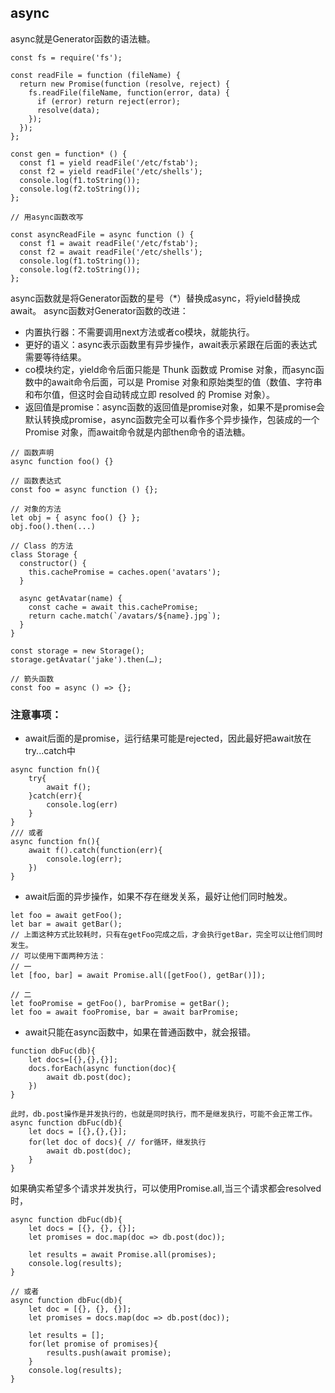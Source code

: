 ## async
async就是Generator函数的语法糖。
```
const fs = require('fs');

const readFile = function (fileName) {
  return new Promise(function (resolve, reject) {
    fs.readFile(fileName, function(error, data) {
      if (error) return reject(error);
      resolve(data);
    });
  });
};

const gen = function* () {
  const f1 = yield readFile('/etc/fstab');
  const f2 = yield readFile('/etc/shells');
  console.log(f1.toString());
  console.log(f2.toString());
};

// 用async函数改写

const asyncReadFile = async function () {
  const f1 = await readFile('/etc/fstab');
  const f2 = await readFile('/etc/shells');
  console.log(f1.toString());
  console.log(f2.toString());
};
```
async函数就是将Generator函数的星号（*）替换成async，将yield替换成await。
async函数对Generator函数的改进：
- 内置执行器：不需要调用next方法或者co模块，就能执行。
- 更好的语义：async表示函数里有异步操作，await表示紧跟在后面的表达式需要等待结果。
- co模块约定，yield命令后面只能是 Thunk 函数或 Promise 对象，而async函数中的await命令后面，可以是 Promise 对象和原始类型的值（数值、字符串和布尔值，但这时会自动转成立即 resolved 的 Promise 对象）。
- 返回值是promise：async函数的返回值是promise对象，如果不是promise会默认转换成promise，async函数完全可以看作多个异步操作，包装成的一个 Promise 对象，而await命令就是内部then命令的语法糖。

```
// 函数声明
async function foo() {}

// 函数表达式
const foo = async function () {};

// 对象的方法
let obj = { async foo() {} };
obj.foo().then(...)

// Class 的方法
class Storage {
  constructor() {
    this.cachePromise = caches.open('avatars');
  }

  async getAvatar(name) {
    const cache = await this.cachePromise;
    return cache.match(`/avatars/${name}.jpg`);
  }
}

const storage = new Storage();
storage.getAvatar('jake').then(…);

// 箭头函数
const foo = async () => {};
```

### 注意事项：
- await后面的是promise，运行结果可能是rejected，因此最好把await放在try...catch中
```
async function fn(){
    try{
        await f();
    }catch(err){
        console.log(err)
    }
}
/// 或者
async function fn(){
    await f().catch(function(err){
        console.log(err);
    })
}
```
- await后面的异步操作，如果不存在继发关系，最好让他们同时触发。
```
let foo = await getFoo();
let bar = await getBar();
// 上面这种方式比较耗时，只有在getFoo完成之后，才会执行getBar，完全可以让他们同时发生。
// 可以使用下面两种方法：
// 一
let [foo, bar] = await Promise.all([getFoo(), getBar()]);

// 二
let fooPromise = getFoo(), barPromise = getBar();
let foo = await fooPromise, bar = await barPromise;
```
- await只能在async函数中，如果在普通函数中，就会报错。
```
function dbFuc(db){
    let docs=[{},{},{}];
    docs.forEach(async function(doc){
        await db.post(doc);
    })
}

此时，db.post操作是并发执行的，也就是同时执行，而不是继发执行，可能不会正常工作。
async function dbFuc(db){
    let docs = [{},{},{}];
    for(let doc of docs){ // for循环，继发执行
        await db.post(doc);
    }
}
```
如果确实希望多个请求并发执行，可以使用Promise.all,当三个请求都会resolved时，
```
async function dbFuc(db){
    let docs = [{}, {}, {}];
    let promises = doc.map(doc => db.post(doc));

    let results = await Promise.all(promises);
    console.log(results);
}

// 或者
async function dbFuc(db){
    let doc = [{}, {}, {}];
    let promises = docs.map(doc => db.post(doc));

    let results = [];
    for(let promise of promises){
        results.push(await promise);
    }
    console.log(results);
}
```



